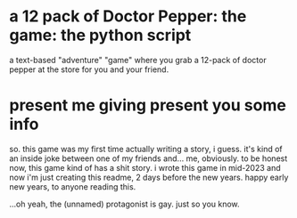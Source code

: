 # a 12 pack of Doctor Pepper: the game: the python script
a text-based "adventure" "game" where you grab a 12-pack of doctor pepper at the store for you and your friend.
# present me giving present you some info
so. this game was my first time actually writing a story, i guess. it's kind of an inside joke between one of my friends and... me, obviously.
to be honest now, this game kind of has a shit story. i wrote this game in mid-2023 and now i'm just creating this readme, 2 days before the new years. happy early new years, to anyone reading this.





...oh yeah, the (unnamed) protagonist is gay. just so you know.
